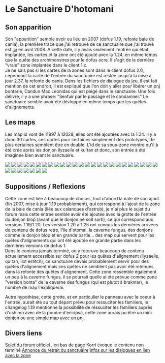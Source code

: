 
# Le Sanctuaire D'hotomani

## Son apparition
Son "apparition" semble avoir eu lieu en 2007 (dofus 1.19, refonte baie de cania), la première trace que j'ai retrouvé de ce sanctuaire que j'ai trouvé est [ici](https://forums.jeuxonline.info/sujet/887034/grotte-au-coeur?highlight=grotte+coeur) en avril 2008. A cette date, il y avais seulement l'entrée qui était implantée, les cartes et la zone ont été ajouté avec la 1.24, en même temps que la quête des archimonstres pour le dofus ocre. Il s'agit de la dernière "vraie" zone implantée dans le client 1.x.  
Je ne sais pas si les cartes de la zones sont dans le client dofus 2.0, cependant la carte de l'entrée du sanctuaire est restée jusqu'à la mise à jour 2.37, la refonte de cania.
Dans les fichiers de dialogue du jeu, il est fait mention de cet endroit, il est expliqué que l'on doit y aller pour libérer un pnj bontarie, Candun Mac Leonidas qui est piégé dans le sanctuaire. Une fois délivré, il y a une phrase: "Senfuir par le passage et le condamner."
Le sanctuaire semble avoir été dévloppé en même temps que les quêtes d'alignements.

## Les maps
Les map id vont de 11997 à 12028, elles ont été ajoutées avec la 1.24. Il y a donc 30 cartes, ces cartes pour certaines simplement des prototypes, de plus certaines semblent être en double.
L'id de sa sous-zone montre qu'il à été crée après les donjon ilyzaelle et ku'tan et donc, son entrée à été imaginée bien avant le sanctuaire.

![](./images/sanctuairehotomani/11997.png)
![](./images/sanctuairehotomani/11998.png)
![](./images/sanctuairehotomani/11999.png)
![](./images/sanctuairehotomani/12000.png)
![](./images/sanctuairehotomani/12001.png)
![](./images/sanctuairehotomani/12002.png)
![](./images/sanctuairehotomani/12003.png)
![](./images/sanctuairehotomani/12004.png)
![](./images/sanctuairehotomani/12005.png)
![](./images/sanctuairehotomani/12006.png)
![](./images/sanctuairehotomani/12007.png)
![](./images/sanctuairehotomani/12008.png)
![](./images/sanctuairehotomani/12009.png)
![](./images/sanctuairehotomani/12010.png)
![](./images/sanctuairehotomani/12011.png)
![](./images/sanctuairehotomani/12012.png)
![](./images/sanctuairehotomani/12013.png)
![](./images/sanctuairehotomani/12014.png)
![](./images/sanctuairehotomani/12015.png)
![](./images/sanctuairehotomani/12016.png)
![](./images/sanctuairehotomani/12017.png)
![](./images/sanctuairehotomani/12018.png)
![](./images/sanctuairehotomani/12019.png)
![](./images/sanctuairehotomani/12020.png)
![](./images/sanctuairehotomani/12021.png)
![](./images/sanctuairehotomani/12022.png)
![](./images/sanctuairehotomani/12023.png)
![](./images/sanctuairehotomani/12024.png)
![](./images/sanctuairehotomani/12025.png)
![](./images/sanctuairehotomani/12026.png)
![](./images/sanctuairehotomani/12027.png)
![](./images/sanctuairehotomani/12028.png)


## Suppositions / Reflexions
Cette zone est liée à beaucoup de choses, tout d'abord la date de son ajout (fin 2007, mise à jour 1.19 probablement), qui correspond à l'ajout de la zone de la baie de cania (liée aux calanques d'astrub), je n'ai plus le sujet du forum mais cette entrée semble avoir été ajoutée avec la grotte de l'entrée du donjon blop (avant que le donjon ne soit sorti), ce qui correspond aux versions 1.19/1.20.
Les version 1.20 à 1.25 ont connus les dernières arrivées de contenu de dofus retro, l'ile d'otomai, la caverne fungus, des donjons comme le donjon blop et en grande partie... des map qui servent pour les quêtes d'alignements qui ont été ajoutée en grande partie dans les dernières versions de dofus 1.  
Dans le contenu jamais terminé, on y retoruve beaucoup de contenu actuellement accessible sur dofus 2 pour les quêtes d'alignement (ilyzaelle, qu'tan, ilot estitch), ce sanctuaire devais probablement servir pour des quêtes d'alignement mais ces quêtes ne semblent pas avoir été retenues dans la refonte des quêtes d'alignement.
Cette zone ressemble également un peu à la caverne fungus, il se pourrait quelle ai été prévue comme zone "version bonta" de la caverne des fungus (qui est plutot à brakmar), le nombre de map l'expliquerai.

Autre hypothèse, cette grotte, et en particulier le panneau avec le coeur à l'entrée, aurait été au tout départ prévu pour ressuciter les familiers, le changelog 1.19 mentionne la possibilité de réssuciter les familiers auprès d'oshimo avec de la poudre d'eniripsa, cette zone aurais pu être un mini donjon ou une simple map avec un pnj.


## Divers liens 

[Sujet du forum officiel](https://www.dofus.com/fr/forum/1003-divers/1932436-legendes-mysteres-dofus?sort=rate_D&page=1) , en bas de page Korri évoque le contenu non terminé
[Annonce du retrait du sanctuaire](https://www.dofus.com/fr/forum/1103-discussions-generales/2176880-vole-sanctuaire-hotomani?page=1)
[Infos sur les dialogues en lien avec la zone](https://www.dofus.com/fr/forum/1003-divers/188420-sanctuaire-hotomani?page=3)






